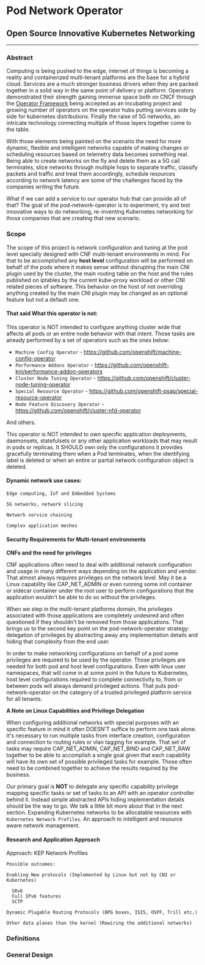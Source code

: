 # Pod Network Operator
## Open Source Innovative Kubernetes Networking  
---
### Abstract

Computing is being pushed to the edge, internet of things is becoming a reality and containerized multi-tenant platforms are the base for a hybrid cloud. Services are a much stronger business drivers when they are packed together in a solid way in the same point of delivery or platform. Operators demonstrated their strength gaining immense space both on CNCF through the [Operator Framework](https://www.cncf.io/projects/) being accepted as an incubating project and growing number of operators on the operator hubs putting services side by side for kubernetes distributions. Finally the raise of 5G networks, an intricate technology connecting multiple of those layers together come to the table.

With those elements being painted on the scenario the need for more dynamic, flexible and intelligent networks capable of making changes or scheduling resources based on telemetry data becomes something real. Being able to create networks on the fly and delete them as a 5G call terminates, slice networks through multiple hops to separate traffic, classify packets and traffic and treat them accordingly, schedule resources according to network latency are some of the challenges faced by the companies writing the future.

What if we can add a service to our operator hub that can provide all of that? The goal of the pod-network-operator is to experiment, try and test innovative ways to do networking, re-inventing Kubernetes networking for those companies that are creating that new scenario.

### Scope

The scope of this project is network configuration and tuning at the pod level specially designed with CNF multi-tenant environments in mind. For that to be accomplished any <b>host level</b> configuration will be performed on behalf of the pods where it makes sense without disrupting the main CNI plugin used by the cluster, the main routing table on the host and the rules published on iptables by the current kube-proxy workload or other CNI related pieces of software. This behavior on the host of not overriding anything created by the main CNI plugin may be changed as an optional feature but not a default one.

#### That said What this operator is not:

This operator is NOT intended to configure anything cluster wide that affects all pods or an entire node behavior with that intent. Those tasks are already performed by a set of operators such as the ones below:

- `Machine Config Operator` - https://github.com/openshift/machine-config-operator
- `Performance Addons Operator` - https://github.com/openshift-kni/performance-addon-operators
- `Cluster Node Tuning Operator` - https://github.com/openshift/cluster-node-tuning-operator
- `Special Resource Operator` - https://github.com/openshift-psap/special-resource-operator
- `Node Feature Discovery Operator` - https://github.com/openshift/cluster-nfd-operator

And others.

This operator is NOT intended to own specific application deployments, daemonsets, statefulsets or any other application workloads that may result in pods or replicas. It SHOULD own only the configurations it provides gracefully terminating them when a Pod terminates, when the identifying label is deleted or when an entire or partial network configuration object is deleted.

#### Dynamic network use cases:

    Edge computing, IoT and Embedded Systems

    5G networks, network slicing

    Network service chaining

    Complex application meshes

<!-- find solid literature and numbers supporting this -->

#### Security Requirements for Multi-tenant environments

<b>CNFs and the need for privileges</b>

CNF applications often need to deal with additional network configuration and usage in many different ways depending on the application and vendor. That almost always requires privileges on the network level. May it be a Linux capability like CAP_NET_ADMIN or even running some init container or sidecar container under the root user to perform configurations that the application wouldn't be able to do so without the privileges.

When we step in the multi-tenant platforms domain, the privileges associated with those applications are completely undesired and often questioned if they shouldn't be removed from those applications. That brings us to the second key point on the pod-network-operator strategy: delegation of privileges by abstracting away any implementation details and hiding that complexity from the end user.

<!-- put a side note on multi-tenancy here. Important to get the growth of that kind of platform -->

In order to make networking configurations on behalf of a pod some privileges are required to be used by the operator. Those privileges are needed for both pod and host level configurations. Even with linux user namespaces, that will come in at some point in the future to Kubernetes, host level configurations required to complete connectivity to, from or between pods will always demand privileged actions. That puts pod-network-operator on the category of a trusted privileged platform service for all tenants.

<b>A Note on Linux Capabilities and Privilege Delegation</b>

When configuring additional networks with special purposes with an specific feature in mind it often DOESN'T suffice to perform one task alone. It's necessary to run multiple tasks from interface creation, configuration and connection to routing rules or vlan tagging for example. That set of tasks may require CAP_NET_ADMIN, CAP_NET_BIND and CAP_NET_RAW together to be able to accomplish a single goal given that each capability will have its own set of possible privileged tasks for example. Those often need to be combined together to achieve the results required by the business.

Our primary goal is <b>NOT</b> to delegate any specific capability privilege mapping specific tasks or set of tasks to an API with an operator controller behind it. Instead simple abstracted APIs hiding implementation details should be the way to go. We talk a little bit more about that in the next section. Expanding Kubernetes networks to be allocatable resources with `Kubernetes Network Profiles`. An approach to intelligent and resource aware network management.

#### Research and Application Approach 

   Approach: KEP Network Profiles

    Possible outcomes:

    Enabling New protocols (Implemented by Linux but not by CNI or Kubernetes)

      SRv6
      Full IPv6 features
      SCTP

    Dynamic Plugable Routing Protocols (BPG boxes, ISIS, OSPF, Trill etc.)

    Other data planes than the kernel (Rewiring the additional networks)

### Definitions





### General Design
